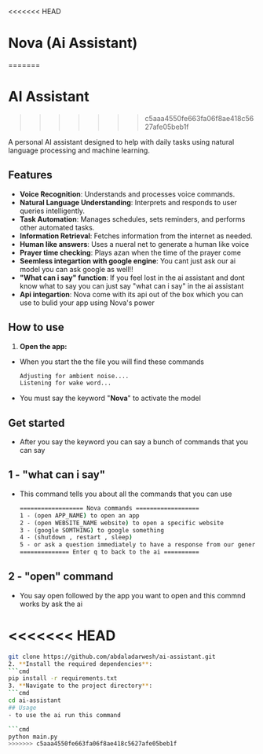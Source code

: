 <<<<<<< HEAD
# Nova (Ai Assistant)
=======

# AI Assistant
>>>>>>> c5aaa4550fe663fa06f8ae418c5627afe05beb1f

A personal AI assistant designed to help with daily tasks using natural language processing and machine learning.

## Features

- **Voice Recognition**: Understands and processes voice commands.
- **Natural Language Understanding**: Interprets and responds to user queries intelligently.
- **Task Automation**: Manages schedules, sets reminders, and performs other automated tasks.
- **Information Retrieval**: Fetches information from the internet as needed.
- **Human like answers**: Uses a nueral net to generate a human like voice
- **Prayer time checking**: Plays azan when the time of the prayer come
- **Seemless integartion with google engine**: You cant just ask our ai model you can ask google as well!!
- **"What can i say" function**: If you feel lost in the ai assistant and dont know what to say you can just say "what can i say" in the ai assistant
- **Api integartion**: Nova come with its api out of the box which you can use to bulid your app using Nova's power

## How to use

1. **Open the app:**

- When you start the the file you will find these commands

   ```cmd
   Adjusting for ambient noise....
   Listening for wake word...
- You must say the keyword "**Nova**" to activate the model
## Get started
- After you say the keyword you can say a bunch of commands that you can say

##  1 -  "what can i say"

- This command tells you about all the commands that you can use

   ```cmd
   ================== Nova commands ==================
   1 - (open APP_NAME) to open an app
   2 - (open WEBSITE_NAME website) to open a specific website
   3 - (google SOMTHING) to google something
   4 - (shutdown , restart , sleep)
   5 - or ask a question immediately to have a response from our generative ai
   ============== Enter q to back to the ai ==========
##  2 -  "open" command
- You say open followed by the app you want to open and this commnd works by ask the ai 








<<<<<<< HEAD
=======
   ```bash
   git clone https://github.com/abdaladarwesh/ai-assistant.git
2. **Install the required dependencies**:
   ```cmd
   pip install -r requirements.txt
3. **Navigate to the project directory**:
   ```cmd
   cd ai-assistant
## Usage
- to use the ai run this command

   ```cmd
   python main.py
>>>>>>> c5aaa4550fe663fa06f8ae418c5627afe05beb1f
